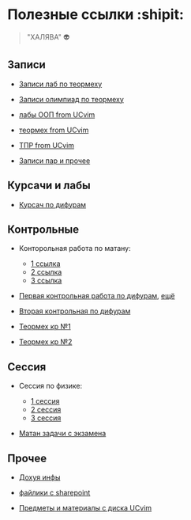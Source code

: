 # Полезные ссылки :shipit:
> "ХАЛЯВА" :alien:

## Записи

* [Записи лаб по теормеху](https://drive.google.com/drive/folders/1PC93Fos1_8R16QFjcQUE6vc8bgzsNhqR)
* [Записи олимпиад по теормеху](https://drive.google.com/drive/folders/1zllizehIqxgf85t8VOZHJYfKZWC_wjGK)


* [лабы ООП from UCvim](https://www.youtube.com/playlist?list=PLeormh-alfBO_RY3R1if140sIWchNokyV)
* [теормех from UCvim](https://www.youtube.com/playlist?list=PLeormh-alfBO0L-JTSSags7PEaESSKZbV)
* [ТПР from UCvim](https://www.youtube.com/playlist?list=PLeormh-alfBMHDgW2tOvRbeQV7NLfeY4d)


* [Записи пар и прочее](https://vk.com/club202762869)

## Курсачи и лабы

*  [Курсач по дифурам](https://drive.google.com/drive/folders/1C7UGP-GUV7sCh8ANHsQ-ccS_F9EVQ2LB)

## Контрольные

*  Конторольная работа по матану: 
    * [1 ссылка](https://drive.google.com/file/d/1TW6kOMU_3x5HbSNgKVZqHF7kM9BhPFUU/view)
    * [2 ссылка](https://drive.google.com/drive/folders/1JXiFVOj83yHV0eoiGRecaLEYYCSgecTA)
    * [3 ссылка](https://drive.google.com/file/d/11ZrpDQ6Oqa3YLT2mEkiHExUc36-254F7/view)

*  [Первая контрольная работа по дифурам](https://docs.google.com/document/d/1NDeRfIZR8FINhP32I2sPxqXhVSQEkfPL/edit), [ещё](https://drive.google.com/drive/folders/1mhK5sv9pAV7M1bDkiaG019guaX4lxTp4)

*  [Вторая контрольная по дифурам](https://drive.google.com/drive/folders/1_eKJGAO0NSVg-Q04CNpMZeTXegfxH5rW)

*  [Теормех кр №1](https://drive.google.com/drive/folders/1z9hfFgsj3vLRmfaxRnq-4aCr-erXqlce)
*  [Теормех кр №2](https://drive.google.com/drive/folders/1RQ8w14Et-HGlU-lC6oiy_1YQYD6dq1Rk)

## Сессия

*  Сессия по физике: 
    * [1 сессия](https://docs.google.com/document/d/19Wuj3GGyAkIa3Axj02n8BU7Kyq4VBbRfnD9YyxbIDEk/edit)
    * [2 сессия](https://docs.google.com/document/d/1Fehm_9k_WYfJdtOc4wVFQoNRoS4LCi5s0JAryZs1Ny8/edit#heading=h.b3mqbjx0e41d)
    * [3 сессия](https://docs.google.com/document/d/1a2QTo4kKwrR4ifCc1LhzGr0siR80lXm0qx83vVRXqd0/edit#)


*  [Матан задачи с экзамена](https://docs.google.com/document/d/1a_U2TisG8Mvlk5VjWB3RiWQi7hv_HvrFNWvvLED_i2s/edit)

## Прочее

*  [Дохуя инфы](https://disk.yandex.ru/d/l1Ov3i1aiS15nQ)

*  [файлики с sharepoint](https://herncpa-my.sharepoint.com/personal/dr709_365proplus_site/_layouts/15/onedrive.aspx?originalPath=aHR0cHM6Ly9oZXJuY3BhLW15LnNoYXJlcG9pbnQuY29tLzpmOi9nL3BlcnNvbmFsL2RyNzA5XzM2NXByb3BsdXNfc2l0ZS9Fdjg5bkt6dlBRZE9ubUY2akdiclZZSUJNM2NWc3hNOUlnZVl0MkotdWR3MkRnP3J0aW1lPV9EY2o0ZGVQMlVn&id=%2Fpersonal%2Fdr709_365proplus_site%2FDocuments%2F3-4%20сем)


*  [Предметы и материалы с диска UCvim](https://drive.google.com/drive/folders/1lSgIVzjrgKPL8u_UAwHLb3SZmWQ5X2oj)
